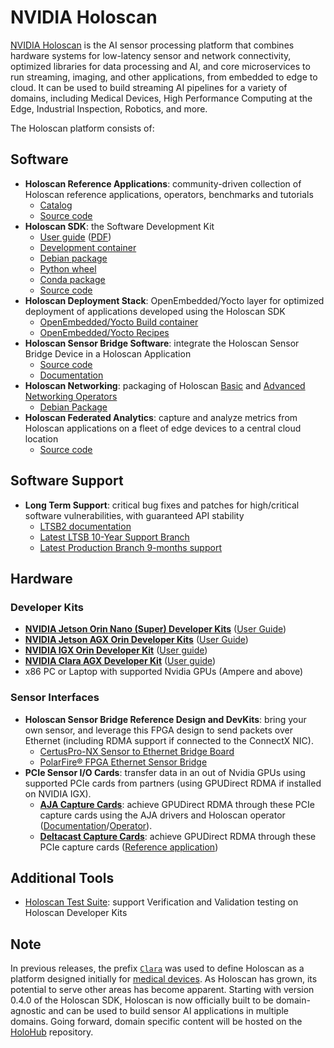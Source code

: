 # NVIDIA Holoscan

[NVIDIA Holoscan](https://developer.nvidia.com/holoscan-sdk) is the AI sensor processing platform that combines hardware systems for low-latency sensor and network connectivity, optimized libraries for data processing and AI, and core microservices to run streaming, imaging, and other applications, from embedded to edge to cloud. It can be used to build streaming AI pipelines for a variety of domains, including Medical Devices, High Performance Computing at the Edge, Industrial Inspection, Robotics, and more.

The Holoscan platform consists of:

## Software

* **Holoscan Reference Applications**: community-driven collection of Holoscan reference applications, operators, benchmarks and tutorials
    * [Catalog](https://nvidia-holoscan.github.io/holohub/)
    * [Source code](https://github.com/nvidia-holoscan/holohub)
* **Holoscan SDK**: the Software Development Kit
    * [User guide](https://docs.nvidia.com/clara-holoscan/sdk-user-guide/index.html) ([PDF](https://developer.nvidia.com/downloads/holoscan-sdk-user-guide))
    * [Development container](https://catalog.ngc.nvidia.com/orgs/nvidia/teams/clara-holoscan/containers/holoscan)
    * [Debian package](https://catalog.ngc.nvidia.com/orgs/nvidia/teams/clara-holoscan/resources/holoscan_dev_deb)
    * [Python wheel](https://pypi.org/project/holoscan)
    * [Conda package](https://anaconda.org/conda-forge/holoscan)
    * [Source code](https://github.com/nvidia-holoscan/holoscan-sdk)
* **Holoscan Deployment Stack**: OpenEmbedded/Yocto layer for optimized deployment of applications developed using the Holoscan SDK
    * [OpenEmbedded/Yocto Build container](https://catalog.ngc.nvidia.com/orgs/nvidia/teams/clara-holoscan/containers/holoscan-oe-builder)
    * [OpenEmbedded/Yocto Recipes](https://github.com/nvidia-holoscan/meta-tegra-holoscan)
* **Holoscan Sensor Bridge Software**: integrate the Holoscan Sensor Bridge Device in a Holoscan Application
    * [Source code](https://github.com/nvidia-holoscan/holoscan-sensor-bridge)
    * [Documentation](https://docs.nvidia.com/holoscan/sensor-bridge/latest)
* **Holoscan Networking**: packaging of Holoscan [Basic](https://github.com/nvidia-holoscan/holohub/tree/main/operators/basic_network) and [Advanced Networking Operators](https://github.com/nvidia-holoscan/holohub/tree/main/operators/advanced_network)
    * [Debian Package](https://developer.download.nvidia.com/compute/cuda/repos/ubuntu2204/sbsa/holoscan-networking_0.1.0-1_arm64.deb)
* **Holoscan Federated Analytics**: capture and analyze metrics from Holoscan applications on a fleet of edge devices to a central cloud location
    * [Source code](https://github.com/nvidia-holoscan/holoscan-federated-analytics)

## Software Support
* **Long Term Support**: critical bug fixes and patches for high/critical software vulnerabilities, with guaranteed API stability
    * [LTSB2 documentation](https://docs.nvidia.com/holoscan/archive/ltsb-2.0/getting_started.html)
    * [Latest LTSB 10-Year Support Branch](https://catalog.ngc.nvidia.com/orgs/nvidia/collections/long_term_support_branch_2_igx)
    * [Latest Production Branch 9-months support](https://catalog.ngc.nvidia.com/orgs/nvidia/collections/production_branch_october_2024)

## Hardware

### Developer Kits

* [**NVIDIA Jetson Orin Nano (Super) Developer Kits**](https://developer.nvidia.com/embedded/learn/get-started-jetson-orin-nano-devkit) ([User Guide](https://developer.nvidia.com/embedded/learn/jetson-orin-nano-devkit-user-guide/index.html))
* [**NVIDIA Jetson AGX Orin Developer Kits**](https://developer.nvidia.com/embedded/learn/get-started-jetson-agx-orin-devkit) ([User Guide](https://developer.nvidia.com/embedded/learn/jetson-agx-orin-devkit-user-guide/index.html))
* [**NVIDIA IGX Orin Developer Kit**](https://www.nvidia.com/en-us/edge-computing/products/igx/) ([User guide](https://github.com/nvidia-holoscan/holoscan-docs/blob/main/devkits/nvidia-igx-orin/nvidia_igx_orin_user_guide.md))
* [**NVIDIA Clara AGX Developer Kit**](https://www.nvidia.com/en-gb/clara/intelligent-medical-instruments/) ([User guide](https://github.com/nvidia-holoscan/holoscan-docs/blob/main/devkits/clara-agx/clara_agx_user_guide.md))
* x86 PC or Laptop with supported Nvidia GPUs (Ampere and above)

### Sensor Interfaces

* **Holoscan Sensor Bridge Reference Design and DevKits**: bring your own sensor, and leverage this FPGA design to send packets over Ethernet (including RDMA support if connected to the ConnectX NIC).
   * [CertusPro-NX Sensor to Ethernet Bridge Board](https://www.latticesemi.com/products/developmentboardsandkits/certuspro-nx-sensor-to-ethernet-bridge-board)
   * [PolarFire® FPGA Ethernet Sensor Bridge](https://www.microchip.com/en-us/products/fpgas-and-plds/boards-and-kits/ethernet-sensor-bridge)
* **PCIe Sensor I/O Cards**: transfer data in an out of Nvidia GPUs using supported PCIe cards from partners (using GPUDirect RDMA if installed on NVIDIA IGX).
   * [**AJA Capture Cards**](https://www.aja.com/nav/products-desktop-io): achieve GPUDirect RDMA through these PCIe capture cards using the AJA drivers and Holoscan operator ([Documentation](https://docs.nvidia.com/holoscan/sdk-user-guide/aja_setup.html)/[Operator](https://docs.nvidia.com/holoscan/sdk-user-guide/api/cpp/classholoscan_1_1ops_1_1ajasourceop.html)).
   * [**Deltacast Capture Cards**](https://www.deltacast.tv/products/developer-products): achieve GPUDirect RDMA through these PCIe capture cards ([Reference application](https://nvidia-holoscan.github.io/holohub/applications/deltacast_transmitter/?h=deltacast))

## Additional Tools

* [Holoscan Test Suite](https://github.com/nvidia-holoscan/holoscan-test-suite): support Verification and Validation testing on Holoscan Developer Kits

## Note

In previous releases, the prefix [`Clara`](https://developer.nvidia.com/industries/healthcare) was used to define Holoscan as a platform designed initially for [medical devices](https://www.nvidia.com/en-us/clara/developer-kits/). As Holoscan has grown, its potential to serve other areas has become apparent. Starting with version 0.4.0 of the Holoscan SDK, Holoscan is now officially built to be domain-agnostic and can be used to build sensor AI applications in multiple domains. Going forward, domain specific content will be hosted on the [HoloHub](https://github.com/nvidia-holoscan/holohub) repository.
